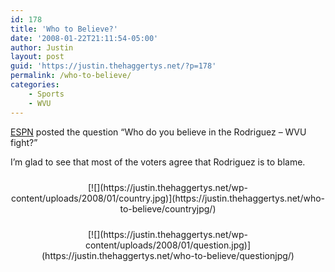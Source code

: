 ```yaml
---
id: 178
title: 'Who to Believe?'
date: '2008-01-22T21:11:54-05:00'
author: Justin
layout: post
guid: 'https://justin.thehaggertys.net/?p=178'
permalink: /who-to-believe/
categories:
    - Sports
    - WVU
---
```


[ESPN](http://sports-ak.espn.go.com/ncf/index) posted the question “Who do you believe in the Rodriguez – WVU fight?”

I’m glad to see that most of the voters agree that Rodriguez is to blame.

 <style type="text/css">
			#gallery-2 {
				margin: auto;
			}
			#gallery-2 .gallery-item {
				float: left;
				margin-top: 10px;
				text-align: center;
				width: 100%;
			}
			#gallery-2 img {
				border: 2px solid #cfcfcf;
			}
			#gallery-2 .gallery-caption {
				margin-left: 0;
			}
			/* see gallery_shortcode() in wp-includes/media.php */
		</style><div class="gallery galleryid-178 gallery-columns-1 gallery-size-medium" id="gallery-2"><dl class="gallery-item"> <dt class="gallery-icon landscape"> [![](https://justin.thehaggertys.net/wp-content/uploads/2008/01/country.jpg)](https://justin.thehaggertys.net/who-to-believe/countryjpg/) </dt></dl>  
<dl class="gallery-item"> <dt class="gallery-icon landscape"> [![](https://justin.thehaggertys.net/wp-content/uploads/2008/01/question.jpg)](https://justin.thehaggertys.net/who-to-believe/questionjpg/) </dt></dl>  
 </div>